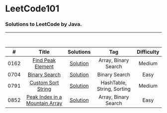 <!--
 * @Author: your name
 * @Date: 2021-07-14 20:35:46
 * @LastEditTime: 2021-07-15 20:24:32
 * @LastEditors: your name
 * @Description: In User Settings Edit
 * @FilePath: \LeetCode101\README.md
-->
# LeetCode101
### Solutions to LeetCode by Java.
****
<br>

| #      | Title | Solutions | Tag | Difficulty | 
| ---------- | :-----------:  | :-----------: | :-----------:  | :-----------: |
| 0162 | [Find Peak Element](https://leetcode.com/problems/find-peak-element/)| [Solution](algorithms/0162.Find-Peak-Element.java)|Array, Binary Search | Medium |
|0704 | [Binary Search](https://leetcode.com/problems/binary-search/) | [Solution](algorithms/0852.Peak-index-in-a-Mountain-Array.java)| Binary Search | Easy |
| 0791 | [Custom Sort String](https://leetcode.com/problems/custom-sort-string/) | [Solution](algorithms/0791.Custom-Sort-String.java)| HashTable, String, Sorting | Medium|
| 0852 | [Peak Index in a Mountain Array](https://leetcode.com/problems/peak-index-in-a-mountain-array/)  |[Solution](algorithms/0704.Binary-Search.java) |Array, Binary Search | Easy |


